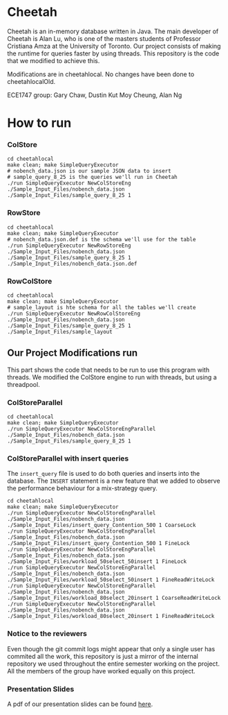 # Cheetah
Cheetah is an in-memory database written in Java. The main developer of Cheetah
is Alan Lu, who is one of the masters students of Professor Cristiana Amza at the
University of Toronto.
Our project consists of making the runtime for queries faster by using threads.
This repository is the code that we modified to achieve this.

Modifications are in cheetahlocal. No changes have been done to cheetahlocalOld.

ECE1747 group:
Gary Chaw, Dustin Kut Moy Cheung, Alan Ng

# How to run
### ColStore
```
cd cheetahlocal
make clean; make SimpleQueryExecutor
# nobench_data.json is our sample JSON data to insert
# sample_query_8_25 is the queries we'll run in Cheetah
./run SimpleQueryExecutor NewColStoreEng ./Sample_Input_Files/nobench_data.json ./Sample_Input_Files/sample_query_8_25 1
```

### RowStore
```
cd cheetahlocal
make clean; make SimpleQueryExecutor
# nobench_data.json.def is the schema we'll use for the table
./run SimpleQueryExecutor NewRowStoreEng ./Sample_Input_Files/nobench_data.json ./Sample_Input_Files/sample_query_8_25 1 ./Sample_Input_Files/nobench_data.json.def
```

### RowColStore
```
cd cheetahlocal
make clean; make SimpleQueryExecutor
# sample_layout is hte schema for all the tables we'll create
./run SimpleQueryExecutor NewRowColStoreEng ./Sample_Input_Files/nobench_data.json ./Sample_Input_Files/sample_query_8_25 1 ./Sample_Input_Files/sample_layout
```

## Our Project Modifications run
This part shows the code that needs to be run to use this program with threads.
We modified the ColStore engine to run with threads, but using a threadpool.

### ColStoreParallel

```
cd cheetahlocal
make clean; make SimpleQueryExecutor
./run SimpleQueryExecutor NewColStoreEngParallel ./Sample_Input_Files/nobench_data.json ./Sample_Input_Files/sample_query_8_25 1
```

### ColStoreParallel with insert queries
The `insert_query` file is used to do both queries and inserts into the
database. The `INSERT` statement is a new feature that we added to observe the
performance behaviour for a mix-strategy query.

```
cd cheetahlocal
make clean; make SimpleQueryExecutor
./run SimpleQueryExecutor NewColStoreEngParallel ./Sample_Input_Files/nobench_data.json ./Sample_Input_Files/insert_query_Contention_500 1 CoarseLock
./run SimpleQueryExecutor NewColStoreEngParallel ./Sample_Input_Files/nobench_data.json ./Sample_Input_Files/insert_query_Contention_500 1 FineLock
./run SimpleQueryExecutor NewColStoreEngParallel ./Sample_Input_Files/nobench_data.json ./Sample_Input_Files/workload_50select_50insert 1 FineLock
./run SimpleQueryExecutor NewColStoreEngParallel ./Sample_Input_Files/nobench_data.json ./Sample_Input_Files/workload_50select_50insert 1 FineReadWriteLock
./run SimpleQueryExecutor NewColStoreEngParallel ./Sample_Input_Files/nobench_data.json ./Sample_Input_Files/workload_80select_20insert 1 CoarseReadWriteLock
./run SimpleQueryExecutor NewColStoreEngParallel ./Sample_Input_Files/nobench_data.json ./Sample_Input_Files/workload_80select_20insert 1 FineReadWriteLock
```

### Notice to the reviewers
Even though the git commit logs might appear that only a single user has
commited all the work, this repository is just a mirror of the internal
repository we used throughout the entire semester working on the project. All
the members of the group have worked equally on this project.

### Presentation Slides
A pdf of our presentation slides can be found
[here](https://raw.githubusercontent.com/thescouser89/faster_cheetah/master/Making_Cheetah_Faster_Presentation.pdf "Cheetah Presentation").

